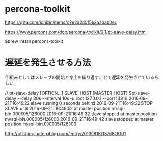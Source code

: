 # percona-toolkit
https://qiita.com/ichizin/items/d2e2a2d0f5b2aabab0ec

https://www.percona.com/doc/percona-toolkit/2.1/pt-slave-delay.html

$brew install percona-toolkit
# 遅延を発生させる方法

仕組みとしてはスレーブの開始と停止を繰り返すことで遅延を発生させているらしい

 // pt-slave-delay [OPTION...] SLAVE-HOST [MASTER-HOST]
$pt-slave-delay --delay 30s --interval 10s -u root 127.0.0.1 --port 13316
2016-09-21T16:49:22 slave running 0 seconds behind
2016-09-21T16:49:22 STOP SLAVE until 2016-09-21T16:49:52 at master position mysql-bin.000005/126000
2016-09-21T16:49:32 slave stopped at master position mysql-bin.000005/126000
2016-09-21T16:49:42 slave stopped at master position mysql-bin.000005/126000

http://cflat-inc.hatenablog.com/entry/20130818/1376828101
